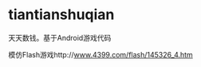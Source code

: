 tiantianshuqian
===============

天天数钱。基于Android游戏代码

模仿Flash游戏http://www.4399.com/flash/145326_4.htm 

